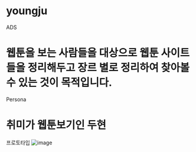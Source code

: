 # youngju

ADS
# 웹툰을 보는 사람들을 대상으로 웹툰 사이트들을 정리해두고 장르 별로 정리하여 찾아볼 수 있는 것이 목적입니다.

Persona
# 취미가 웹툰보기인 두현

프로토타입
![image](./image/image1.png)

